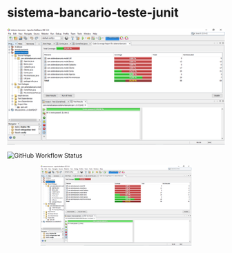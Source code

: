 # sistema-bancario-teste-junit
![](relatorio.png)

![GitHub Workflow Status](https://img.shields.io/github/workflow/status/scharlessouza/sistema-bancario-teste-junit/CI)

<p align="center">
  <img src="https://github.com/ScharlesSouza/sistema-bancario-teste-junit/blob/main/relatorio.PNG?raw=true" width="350" alt="accessibility text">
</p>
